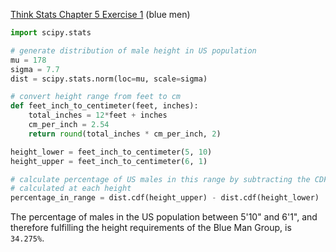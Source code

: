 [Think Stats Chapter 5 Exercise 1](http://greenteapress.com/thinkstats2/html/thinkstats2006.html#toc50) (blue men)

```python
import scipy.stats

# generate distribution of male height in US population
mu = 178
sigma = 7.7
dist = scipy.stats.norm(loc=mu, scale=sigma)

# convert height range from feet to cm
def feet_inch_to_centimeter(feet, inches):
    total_inches = 12*feet + inches
    cm_per_inch = 2.54
    return round(total_inches * cm_per_inch, 2)

height_lower = feet_inch_to_centimeter(5, 10)
height_upper = feet_inch_to_centimeter(6, 1)

# calculate percentage of US males in this range by subtracting the CDF
# calculated at each height
percentage_in_range = dist.cdf(height_upper) - dist.cdf(height_lower)
```

The percentage of males in the US population between 5'10" and 6'1", and
therefore fulfilling the height requirements of the Blue Man Group, is
`34.275%`.
